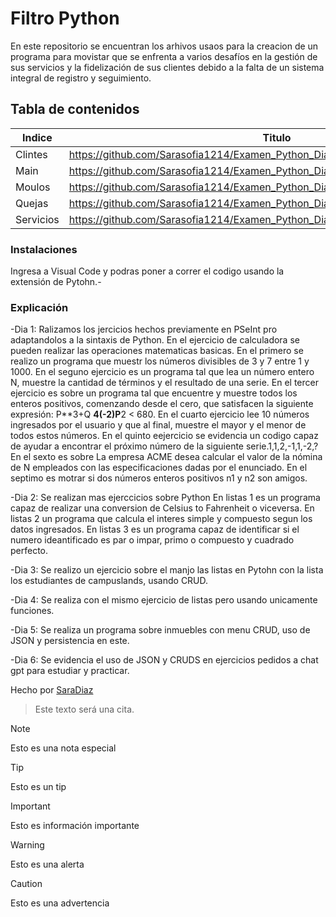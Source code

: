 # Filtro Python
En este repositorio se encuentran los arhivos usaos para la creacion de un programa para movistar que se enfrenta a varios desafíos en la gestión de sus servicios y la fidelización de sus clientes debido a la falta de un sistema integral de registro y seguimiento.

## Tabla de contenidos
| Indice | Titulo  |
|--|--|
| Clintes |  https://github.com/Sarasofia1214/Examen_Python_DiazSara/blob/master/clientes.json |
| Main | https://github.com/Sarasofia1214/Examen_Python_DiazSara/blob/master/main.json |
| Moulos |  https://github.com/Sarasofia1214/Examen_Python_DiazSara/blob/master/modulos.py |
| Quejas |  https://github.com/Sarasofia1214/Examen_Python_DiazSara/blob/master/quejas.json | 
| Servicios | https://github.com/Sarasofia1214/Examen_Python_DiazSara/blob/master/servicios.json |

### Instalaciones 
Ingresa a Visual Code y podras poner a correr el codigo usando la extensión de Pytohn.-

### Explicación
-Dia 1: Ralizamos los jercicios hechos previamente en PSeInt pro adaptandolos a la sintaxis de Python.
En el ejercicio de calculadora se pueden realizar las operaciones matematicas basicas.
En el primero se realizo un programa que muestr los números divisibles de 3 y 7 entre 1 y 1000.
En el seguno ejercicio es un programa tal que lea un número entero N, muestre la cantidad de términos y el resultado
de una serie.
En el tercer ejercicio es sobre un programa tal que encuentre y muestre todos los enteros positivos, comenzando desde el
cero, que satisfacen la siguiente expresión:  P**3+Q **4(-2)P**2 < 680.
En el cuarto ejercicio lee 10 números ingresados por el usuario y que al final, muestre el mayor
y el menor de todos estos números.
En el quinto eejercicio se evidencia un codigo capaz de ayudar a encontrar el próximo número de la siguiente serie.1,1,2,-1,1,-2,?
En el sexto es sobre La empresa ACME desea calcular el valor de la nómina de N empleados con las especificaciones dadas por el enunciado.
En el septimo es motrar si dos números enteros positivos n1 y n2 son amigos.

-Dia 2: Se realizan mas ejerccicios sobre Python
En listas 1 es un programa capaz de realizar una conversion de Celsius to Fahrenheit o viceversa.
En listas 2 un programa que calcula el interes simple y compuesto segun los datos ingresados.
En listas 3 es un programa capaz de identificar si el numero ideantificado es par o impar, primo o compuesto y cuadrado perfecto.

-Dia 3: Se realizo un ejercicio sobre el manjo  las listas en Pytohn con la lista  los estudiantes de campuslands, usando CRUD.

-Dia 4: Se realiza con el mismo ejercicio de listas pero usando unicamente funciones.

-Dia 5: Se realiza un programa sobre inmuebles con menu CRUD, uso de JSON y persistencia en este.

-Dia 6: Se evidencia el uso de JSON y CRUDS en ejercicios pedidos a chat gpt para estudiar y practicar.


Hecho por [SaraDiaz](https://github.com/Sarasofia1214)

>Este texto será una cita.

> [!NOTE]
>Esto es una nota especial

> [!TIP]
> Esto es un tip

> [!IMPORTANT]  
> Esto es información importante

> [!WARNING]  
> Esto es una alerta

> [!CAUTION]
> Esto es una advertencia
